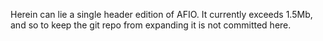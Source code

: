Herein can lie a single header edition of AFIO. It currently exceeds 1.5Mb,
and so to keep the git repo from expanding it is not committed here.
